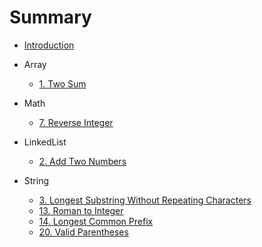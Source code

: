 # Summary

* [Introduction](README.md)

* Array

  * [1. Two Sum](/problems/two-sum.md)

* Math

  * [7. Reverse Integer](/problems/reverse-integer.md)

* LinkedList

  * [2. Add Two Numbers](/problems/add-two-numbers.md)

* String

  * [3. Longest Substring Without Repeating Characters](/problems/longest-substring-without-repeating-characters.md)
  * [13. Roman to Integer](/problems/roman-to-integer.md)
  * [14. Longest Common Prefix](/problems/longest-common-prefix.md)
  * [20. Valid Parentheses](/problems/valid-parentheses.md)




